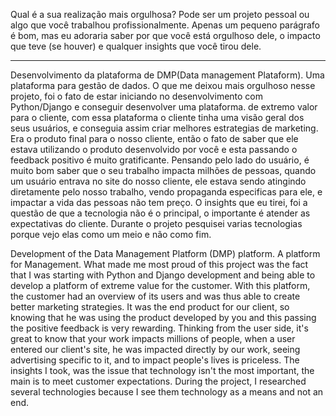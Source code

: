 Qual é a sua realização mais orgulhosa?
Pode ser um projeto pessoal ou algo que você trabalhou profissionalmente.
Apenas um pequeno parágrafo é bom, mas eu adoraria saber por que você está 
orgulhoso dele, o impacto que teve (se houver) e qualquer insights que você tirou dele.

---

Desenvolvimento da plataforma de DMP(Data management Plataform). Uma plataforma para
gestão de dados. O que me deixou mais orgulhoso nesse projeto, foi o fato de estar 
iniciando no desenvolvimento com Python/Django e conseguir desenvolver uma plataforma.
de extremo valor para o cliente, com essa plataforma o cliente tinha uma visão geral 
dos seus usuários, e conseguia assim criar melhores estrategias de marketing.
Era o produto final para o  nosso cliente, então o fato de saber que ele estava utilizando
o produto desenvolvido por você e esta passando o feedback positivo é muito gratificante.
Pensando pelo lado do usuário, é muito bom saber que o seu trabalho impacta milhões de 
 pessoas, quando um usuário entrava no site do nosso cliente, ele estava sendo atingindo
 diretamente pelo nosso trabalho, vendo propaganda especificas para ele, e impactar a 
 vida das pessoas não tem preço.
 O insights que eu tirei, foi a questão de que a tecnologia não é o principal, o
 importante é atender as expectativas do cliente. Durante o projeto pesquisei varias tecnologias
 porque vejo elas como um meio e não como fim.
 

Development of the Data Management Platform (DMP) platform. A platform for Management. 
What made me most proud of this project was the fact that I was starting with Python and Django development
and being able to develop a platform of extreme value for the customer. With this platform, the customer
had an overview of its users and was thus able to create better marketing strategies.
It was the end product for our client, so knowing that he was using the product developed by you
and this passing the positive feedback is very rewarding.
Thinking from the user side, it's great to know that your work impacts millions of people, 
when a user entered our client's site, he was impacted directly by our work, seeing advertising 
specific to it, and to impact people's lives is priceless.
The insights I took, was the issue that technology isn't the most important, the main is to meet customer expectations. 
During the project, I researched several technologies because I see them technology as a means and not an end.
